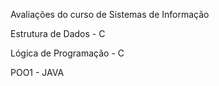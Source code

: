 Avaliações do curso de Sistemas de Informação



Estrutura de Dados - C

Lógica de Programação - C

POO1 - JAVA